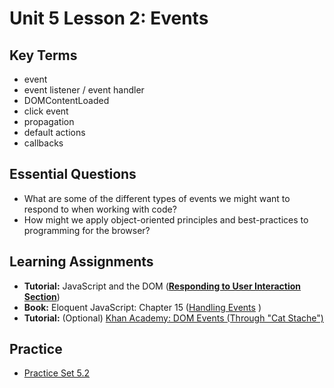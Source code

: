 # Unit 5 Lesson 2: Events

## Key Terms
* event
* event listener / event handler
* DOMContentLoaded
* click event
* propagation
* default actions
* callbacks

## Essential Questions
+ What are some of the different types of events we might want to respond to when working with code?
+ How might we apply object-oriented principles and best-practices to programming for the browser? 

## Learning Assignments
* **Tutorial:** JavaScript and the DOM ([**Responding to User Interaction Section**](https://teamtreehouse.com/library/what-is-an-event))
* **Book:** Eloquent JavaScript: Chapter 15 ([Handling Events](https://eloquentjavascript.net/15_event.html) )
* **Tutorial:** (Optional) [Khan Academy: DOM Events (Through "Cat Stache")](https://www.khanacademy.org/computing/computer-programming/html-css-js/html-js-dom-events#html-js-dom-events)


## Practice
* [Practice Set 5.2](https://github.com/The-Marcy-Lab-School/se-unit-5-DOM/blob/master/lesson-2-events/practice-set/exercises.md)
